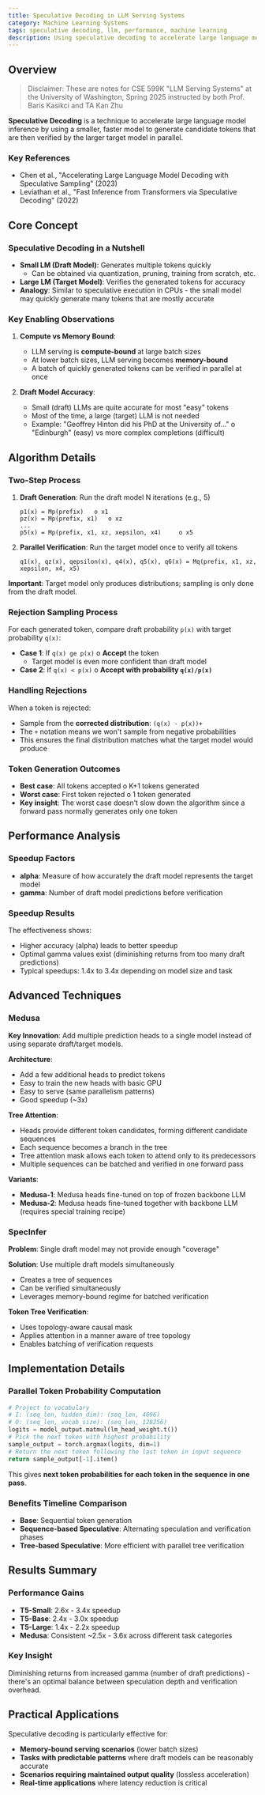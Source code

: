```yaml
---
title: Speculative Decoding in LLM Serving Systems
category: Machine Learning Systems
tags: speculative decoding, llm, performance, machine learning
description: Using speculative decoding to accelerate large language model inference, including algorithm details, performance analysis, and advanced techniques like Medusa and SpecInfer.
---
```


## Overview
> Disclaimer: These are notes for CSE 599K "LLM Serving Systems" at the University of Washington, Spring 2025 instructed by both Prof. Baris Kasikci and TA Kan Zhu

**Speculative Decoding** is a technique to accelerate large language model inference by using a smaller, faster model to generate candidate tokens that are then verified by the larger target model in parallel.

### Key References
- Chen et al., "Accelerating Large Language Model Decoding with Speculative Sampling" (2023)
- Leviathan et al., "Fast Inference from Transformers via Speculative Decoding" (2022)

## Core Concept

### Speculative Decoding in a Nutshell
- **Small LM (Draft Model)**: Generates multiple tokens quickly
  - Can be obtained via quantization, pruning, training from scratch, etc.
- **Large LM (Target Model)**: Verifies the generated tokens for accuracy
- **Analogy**: Similar to speculative execution in CPUs - the small model may quickly generate many tokens that are mostly accurate

### Key Enabling Observations
1. **Compute vs Memory Bound**:
   - LLM serving is **compute-bound** at large batch sizes
   - At lower batch sizes, LLM serving becomes **memory-bound**
   - A batch of quickly generated tokens can be verified in parallel at once

2. **Draft Model Accuracy**:
   - Small (draft) LLMs are quite accurate for most "easy" tokens
   - Most of the time, a large (target) LLM is not needed
   - Example: "Geoffrey Hinton did his PhD at the University of..." 	o "Edinburgh" (easy) vs more complex completions (difficult)

## Algorithm Details

### Two-Step Process

1. **Draft Generation**: Run the draft model N iterations (e.g., 5)
   ```
   p1(x) = Mp(prefix) 	o x1
   pz(x) = Mp(prefix, x1) 	o xz
   ...
   p5(x) = Mp(prefix, x1, xz, xepsilon, x4) 	o x5
   ```

2. **Parallel Verification**: Run the target model once to verify all tokens
   ```
   q1(x), qz(x), qepsilon(x), q4(x), q5(x), q6(x) = Mq(prefix, x1, xz, xepsilon, x4, x5)
   ```

**Important**: Target model only produces distributions; sampling is only done from the draft model.

### Rejection Sampling Process

For each generated token, compare draft probability `p(x)` with target probability `q(x)`:

- **Case 1**: If `q(x) ge p(x)` 	o **Accept** the token
  - Target model is even more confident than draft model
- **Case 2**: If `q(x) < p(x)` 	o **Accept with probability `q(x)/p(x)`**

### Handling Rejections

When a token is rejected:
- Sample from the **corrected distribution**: `(q(x) - p(x))+`
- The `+` notation means we won't sample from negative probabilities
- This ensures the final distribution matches what the target model would produce

### Token Generation Outcomes

- **Best case**: All tokens accepted 	o K+1 tokens generated
- **Worst case**: First token rejected 	o 1 token generated
- **Key insight**: The worst case doesn't slow down the algorithm since a forward pass normally generates only one token

## Performance Analysis

### Speedup Factors
- **alpha**: Measure of how accurately the draft model represents the target model
- **gamma**: Number of draft model predictions before verification

### Speedup Results
The effectiveness shows:
- Higher accuracy (alpha) leads to better speedup
- Optimal gamma values exist (diminishing returns from too many draft predictions)
- Typical speedups: 1.4x to 3.4x depending on model size and task

## Advanced Techniques

### Medusa
**Key Innovation**: Add multiple prediction heads to a single model instead of using separate draft/target models.

**Architecture**:
- Add a few additional heads to predict tokens
- Easy to train the new heads with basic GPU
- Easy to serve (same parallelism patterns)
- Good speedup (~3x)

**Tree Attention**:
- Heads provide different token candidates, forming different candidate sequences
- Each sequence becomes a branch in the tree
- Tree attention mask allows each token to attend only to its predecessors
- Multiple sequences can be batched and verified in one forward pass

**Variants**:
- **Medusa-1**: Medusa heads fine-tuned on top of frozen backbone LLM
- **Medusa-2**: Medusa heads fine-tuned together with backbone LLM (requires special training recipe)

### SpecInfer
**Problem**: Single draft model may not provide enough "coverage"

**Solution**: Use multiple draft models simultaneously
- Creates a tree of sequences
- Can be verified simultaneously
- Leverages memory-bound regime for batched verification

**Token Tree Verification**:
- Uses topology-aware causal mask
- Applies attention in a manner aware of tree topology
- Enables batching of verification requests

## Implementation Details

### Parallel Token Probability Computation
```python
# Project to vocabulary
# I: (seq_len, hidden_dim): (seq_len, 4096)
# O: (seq_len, vocab_size): (seq_len, 128256)
logits = model_output.matmul(lm_head_weight.t())
# Pick the next token with highest probability
sample_output = torch.argmax(logits, dim=1)
# Return the next token following the last token in input sequence
return sample_output[-1].item()
```

This gives **next token probabilities for each token in the sequence in one pass**.

### Benefits Timeline Comparison
- **Base**: Sequential token generation
- **Sequence-based Speculative**: Alternating speculation and verification phases
- **Tree-based Speculative**: More efficient with parallel tree verification

## Results Summary

### Performance Gains
- **T5-Small**: 2.6x - 3.4x speedup
- **T5-Base**: 2.4x - 3.0x speedup  
- **T5-Large**: 1.4x - 2.2x speedup
- **Medusa**: Consistent ~2.5x - 3.6x across different task categories

### Key Insight
Diminishing returns from increased gamma (number of draft predictions) - there's an optimal balance between speculation depth and verification overhead.

## Practical Applications

Speculative decoding is particularly effective for:
- **Memory-bound serving scenarios** (lower batch sizes)
- **Tasks with predictable patterns** where draft models can be reasonably accurate
- **Scenarios requiring maintained output quality** (lossless acceleration)
- **Real-time applications** where latency reduction is critical